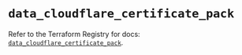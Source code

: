# `data_cloudflare_certificate_pack`

Refer to the Terraform Registry for docs: [`data_cloudflare_certificate_pack`](https://registry.terraform.io/providers/cloudflare/cloudflare/5.1.0/docs/data-sources/certificate_pack).
